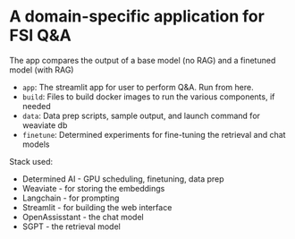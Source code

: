 # A domain-specific application for FSI Q&A

The app compares the output of a base model (no RAG) and a finetuned model (with RAG)

- `app`: The streamlit app for user to perform Q&A. Run from here.
- `build`: Files to build docker images to run the various components, if needed
- `data`: Data prep scripts, sample output, and launch command for weaviate db
- `finetune`: Determined experiments for fine-tuning the retrieval and chat models

Stack used:
- Determined AI - GPU scheduling, finetuning, data prep
- Weaviate - for storing the embeddings
- Langchain - for prompting
- Streamlit - for building the web interface
- OpenAssisstant - the chat model
- SGPT - the retrieval model
